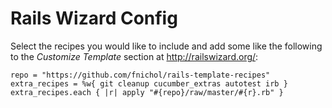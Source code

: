 # Rails Wizard Config

Select the recipes you would like to include and add some like the following to the *Customize Template* section at <http://railswizard.org/>:

    repo = "https://github.com/fnichol/rails-template-recipes"
    extra_recipes = %w{ git cleanup cucumber_extras autotest irb }
    extra_recipes.each { |r| apply "#{repo}/raw/master/#{r}.rb" }

